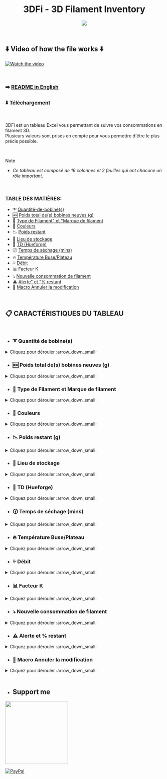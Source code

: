<h1 align="center">3DFi - 3D Filament Inventory</h1>

<p align="center">  
  <img src="https://github.com/user-attachments/assets/141355e5-7a55-435e-9cd0-d3706a72bd73"/>  
</p>

<br />

## ⬇️ Video of how the file works ⬇️<br>

[![Watch the video](https://github.com/user-attachments/assets/29f38d4c-c530-4949-a487-fa41f8b59640)](https://youtu.be/bSyMhTsakyI)

<br />

### :arrow_right: [README in English](https://github.com/KORSiRO/3DFi_3D-Filament-Inventory/blob/main/README.md)

### ⬇️ [Téléchargement](https://github.com/KORSiRO/3DFi_3D-Filament-Inventory/releases)

<br />

3DFi est un tableau Excel vous permettant de suivre vos consommations en filament 3D.  
Plusieurs valeurs sont prises en compte pour vous permettre d'être le plus précis possible. 

<br />

> [!NOTE]
>* *Ce tableau est composé de 16 colonnes et 2 feuilles qui ont chacune un rôle important.*

<br />

### TABLE DES MATIÈRES:
- :curly_loop: [Quantité-de-bobine(s)](https://github.com/KORSiRO/3DFi_3D-Filament-Inventory/blob/main/README.md#curly_loop-quantit%C3%A9-de-bobines-)
- :new: [Poids total de(s) bobines neuves (g)](https://github.com/KORSiRO/3DFi_3D-Filament-Inventory/edit/main/README.md#new-poids-total-des-bobines-neuves-g-)
- :memo: [Type de Filament" et "Marque de filament](https://github.com/KORSiRO/3DFi_3D-Filament-Inventory/edit/main/README.md#memo-type-de-filament-et-marque-de-filament-)
- :art: [Couleurs](https://github.com/KORSiRO/3DFi_3D-Filament-Inventory/edit/main/README.md#art-couleurs-)
- :chart_with_downwards_trend: [Poids restant](https://github.com/KORSiRO/3DFi_3D-Filament-Inventory/edit/main/README.md#chart_with_downwards_trend-poids-restant-)
- :file_folder: [Lieu de stockage](https://github.com/KORSiRO/3DFi_3D-Filament-Inventory/edit/main/README.md#file_folder-lieu-de-stockage-)
- :flower_playing_cards: [TD (Hueforge)](https://github.com/KORSiRO/3DFi_3D-Filament-Inventory/edit/main/README.md#flower_playing_cards-td-hueforge-)
- :clock130: [Temps de séchage (mins)](https://github.com/KORSiRO/3DFi_3D-Filament-Inventory/edit/main/README.md#flower_playing_cards-td-hueforge-)
- :fire: [Température Buse/Plateau](https://github.com/KORSiRO/3DFi_3D-Filament-Inventory/blob/main/README_FR.md#fire-temp%C3%A9rature-buseplateau)
-  :sweat_drops: [Débit](https://github.com/KORSiRO/3DFi_3D-Filament-Inventory/blob/main/README_FR.md#sweat_drops-d%C3%A9bit)
-  :bar_chart: [Facteur K](https://github.com/KORSiRO/3DFi_3D-Filament-Inventory/blob/main/README_FR.md#bar_chart-facteur-k)
-  :arrow_heading_down: [Nouvelle consommation de filament](https://github.com/KORSiRO/3DFi_3D-Filament-Inventory/blob/main/README.md#arrow_heading_down-nouvelle-consommation-de-filament)
- :warning: [Alerte" et "% restant](https://github.com/KORSiRO/3DFi_3D-Filament-Inventory/edit/main/README.md#warning-alerte-et--restant-)
- :black_square_button: [Macro Annuler la modification](https://github.com/KORSiRO/3DFi_3D-Filament-Inventory#black_square_button-macro-annuler-la-modification-)

<br />

## :clipboard: CARACTÉRISTIQUES DU TABLEAU

<br />

- ### :curly_loop: Quantité de bobine(s)
<details>

<summary>Cliquez pour dérouler :arrow_down_small:</summary><br>

   Présente pour renseigner le nombre de bobines identiques pour une même ligne.

<br />

</details>


- ### :new: Poids total de(s) bobines neuves (g)
<details>

<summary>Cliquez pour dérouler :arrow_down_small:</summary><br>

Présente pour renseigner le poids total en grammes du ou des bobines identiques pour une même ligne.  
  

   
   > Ex : si vous avez dans votre inventaire 3 bobines de filament noir de marque Bambu Lab de 1kg chacune, renseignez "3000g"

<br />

</details>

 

- ### :memo: Type de Filament et Marque de filament
<details>

<summary>Cliquez pour dérouler :arrow_down_small:</summary><br>

<p align="center">  
<img src="https://github.com/user-attachments/assets/399afa3a-1b1d-4af3-8b2e-de2667a24441"/>
</p>  

Ces 2 colonnes contiennent 2 listes : **`"Type de Filament"`** et **`"Marque de Filament"`**  
Les sources de ces listes sont disponibles dans la feuille **`"Matériaux"`**  
Elles contiennent déjà plus de **`150 données préenregistrées`**.

<br />

<p align="center">  
<img src="https://github.com/user-attachments/assets/adbec5de-0775-45d9-8917-beb034a8c579"/>
</p>  

Ces listes peuvent être modifiées afin d'y ajouter un(e) ou plusieurs types/marques de filament.  
Il suffit d'ajouter dans la colonne correspondante ce que vous souhaitez afin de pouvoir ensuite le retrouver dans la liste de la colonne correspondante sur la feuille **`"Inventaire"`**.  

<br />

</details>

- ### :art: Couleurs
<details>

<summary>Cliquez pour dérouler :arrow_down_small:</summary><br>

  Vous l'aurez compris, cette colonne-ci assure la prise en charge de la couleur du filament.  

<br />

</details>

- ### :chart_with_downwards_trend: Poids restant (g)
<details>

<summary>Cliquez pour dérouler :arrow_down_small:</summary><br>

Cette colonne permet d'obtenir le poids restant d'une bobine avec la prise en compte de 2 valeurs :  
- Le **`"Poids total de(s) bobines neuves (g)"`** 
- La **`"Nouvelle consommation de filament en (g)"`** 



  > Ex : Si vous renseignez sur la première ligne 1 bobine de 1000g (neuve) et que vous souhaitez déduire la quantité de filament utilisée par une impression en cours dans la colonne "Nouvelle consommation de filament en (g)",
  > une soustraction automatique est effectuée dans la colonne "Poids restant" pour vous donner un résultat le plus précis possible de la quantité restante.

<br />

</details>

- ### :file_folder: Lieu de stockage
<details>

<summary>Cliquez pour dérouler :arrow_down_small:</summary><br>

Facilite la recherche de vos bobines si elles sont entreposées à différents endroits de votre atelier, bureau ou pièce dédiée.  

<br />

</details>

- ### :flower_playing_cards: TD (Hueforge)
<details>

<summary>Cliquez pour dérouler :arrow_down_small:</summary><br>

La TD ou Transmission Distance de HueForge est un nombre indiquant la quantité de lumière que le filament laisse passer.  
Utile si vous imprimez souvent des Hueforge d'avoir cette valeur rapidement sous les yeux en fonction du filament utilisé.

<br />

</details>

- ### :clock130: Temps de séchage (mins)
<details>

<summary>Cliquez pour dérouler :arrow_down_small:</summary><br>

Comme pour "TD (Hueforge) c'est une valeur qu'il est intéressant d'avoir sous les yeux rapidement quand vous en avez besoin.

<br />

</details>

- ### :fire: Température Buse/Plateau 
<details>

<summary>Cliquez pour dérouler :arrow_down_small:</summary><br>

Ai-je réellement besoin de vous expliquez l'utilité de cette cellule ? :stuck_out_tongue_winking_eye:

<br />

</details>  

- ### :sweat_drops: Débit
<details>

<summary>Cliquez pour dérouler :arrow_down_small:</summary><br>

Le **`Débit`** ou **`Flow`** correspond au volume de filament qui traverse l'extrudeur.<br>

<br />

</details>  

- ### :bar_chart: Facteur K
<details>

<summary>Cliquez pour dérouler :arrow_down_small:</summary><br>

Pour rappel, le Facteur K est une valeur qui sert à déterminer la vitesse maximale de l’impression tout en limitant les vibrations mécanique.<br>
En d'autres termes, le Facteur K permet d’ajuster l’accélération dans le mouvement des axes pour garantir un bon équilibre entre rapidité et qualité

<br />

</details>  

- ### :arrow_heading_down: Nouvelle consommation de filament 
<details>

<summary>Cliquez pour dérouler :arrow_down_small:</summary><br>

Évoqué rapidement dans la partie précédente, la colonne **`"Nouvelle consommation de filament en (g)"`** permet de soustraire automatiquement une consommation de filament d'une impression en cours au poids restant d'une ou plusieurs bobines.<br>
Le dernier poids qui apparaît dans la colonne **`"Poids restant"`** est en mémoire.<br>
Si vous renseignez une **`Nouvelle consommation de filament`** la soustraction continue donc à partir du dernier poids en mémoire.

<br />

> Ex : Si vous renseignez un poids restant de par exemple 800g et qu'une impression prévoit d'utiliser 200g de filament,<br>
> en saisissant la valeur de 200g dans la colonne **`"Nouvelle consommation de filament en (g)"`** le poids restant est automatiquement ajusté (800-200 = 600g restant).<br>*
> Toujours pour vous permettre d'avoir un suivi précis de votre utilisation.

<br />

</details>

- ### :warning: Alerte et % restant
<details>

<summary>Cliquez pour dérouler :arrow_down_small:</summary><br>

Ces deux colonnes sont un peu différentes des autres.  
Elles vous indique par un texte et une couleur vive que votre filament est bientôt épuisé.  
Aucun besoin de saisir manuellement une valeur, tout est automatisé.  

<p align="center">  
<img src="https://github.com/user-attachments/assets/1b905135-9b02-408d-80f2-acd02d426dd2"/>
</p>

<br />

> Ex : Si vous renseignez un poids total de bobines neuves pour 1 bobine de 1000g et qu'une impression en cours consomme 200g de filament, alors vous renseignez cette valeur (200g) dans la colonne "Nouvelle consommation de filament en (g)".<br>
> De ce fait, le poids restant sera donc de 800g et sera automatiquement renseigné dans la colonne "Poids restant".<br>
> En parallèle, la cellule "% restant" vous donne donc cette information en comparant la colonne "Poids total de(s) bobines neuves (g)" avec la colonne "Poids restant".<br>
> Quand le poids restant en grammes atteint 30% de la valeur en grammes initiale de la bobine neuve, la ligne complète change de couleur et le texte "⚠️Filament bientôt épuisé" apparait dans la colonne "Alerte".<br>
> Vous donnant ainsi l'information de penser à remplacer sous peu votre bobine.

<br />

</details>

- ### :black_square_button: Macro Annuler la modification 
<details>

<summary>Cliquez pour dérouler :arrow_down_small:</summary><br>

Grâce à cette macro (bouton) vous pouvez annuler la dernière modification apportée à la colonne **`Poids restant`** par rapport à une valeur entrée dans la colonne **`Nouvelle consommation de filament`**<br>
Cette macro fonctionne à chaque appuie et annule la modification précédente.  

<p align="center">  
<img src="https://github.com/user-attachments/assets/ddbad7d7-3324-48e3-a90c-1d06ba1b6f30"/>
</p>

<br />

> Ex : Si vous renseignez un poids restant de 800g et une nouvelle consommation de filament de 200g alors que vous vouliez renseigner 150g,
> ce bouton (macro) vous permet comme son nom l'indique, d'annuler la dernière modification apportée à la colonne Poids restant par rapport à la valeur renseignée dans Nouvelle consommation de filament.<br>

<br />

</details>

<br />

- ## Support me  
<a href="https://ko-fi.com/korsiro"><img src="https://ko-fi.com/img/githubbutton_sm.svg" width="200"></a>

[![PayPal](https://img.shields.io/badge/PayPal-00457C?style=for-the-badge&logo=paypal&logoColor=white)](https://paypal.me/korsiro)
